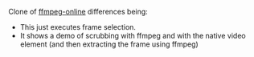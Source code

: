 Clone of [ffmpeg-online](https://github.com/xiguaxigua/ffmpeg-online) differences being:

- This just executes frame selection.
- It shows a demo of scrubbing with ffmpeg and with the native video element (and then extracting the frame using ffmpeg)
